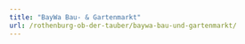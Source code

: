 ```yaml
---
title: "BayWa Bau- & Gartenmarkt"
url: /rothenburg-ob-der-tauber/baywa-bau-und-gartenmarkt/
---
```

